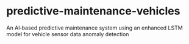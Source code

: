 # predictive-maintenance-vehicles
An AI‑based predictive maintenance system using an enhanced LSTM model for vehicle sensor data anomaly detection

